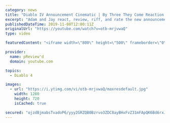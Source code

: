 ```yaml
---
category: news
title: "Diablo IV Announcement Cinematic | By Three They Come Reaction / Review / Rating"
excerpt: "Adam and Jay react, review, riff, and rate the new announcement cinematic everyone wanted to see last year at Blizzcon, Diablo IV 'By Three They Come'."
publishedDateTime: 2019-11-08T12:00:11Z
originalUrl: "https://youtube.com/watch?v=otb-mrjvwaQ"
type: video

featuredContent: "<iframe width=\"800\" height=\"500\" frameborder=\"0\" src=\"https://www.youtube.com/embed/otb-mrjvwaQ\" allow=\"accelerometer; autoplay; encrypted-media; gyroscope; picture-in-picture\" allowfullscreen></iframe>"

provider:
  name: pReview'd
  domain: youtube.com

topics:
  - Diablo 4

images:
  - url: "https://i.ytimg.com/vi/otb-mrjvwaQ/maxresdefault.jpg"
    width: 1280
    height: 720
    isCached: true

secured: "ojzdBjmabsTvadoP6/yyy2GRZQB0Bzrvo3ZDC8ayBHxFvZ31mFApQK6Bd6rxJnI1QurwD9Vz4o9N+yOT2/JxIoe3sCuaswyK1WZtMVrg8S+7qn+xWE1UD7PyZdKAnWF3fgCUS8qTearUsULIxn/99gGbo2batHZC0atfGLyFFTh6u7ZwntJlYzKAEFwxdPZxuOX+I1SK5k3CdxSpAvW7VEH8Y5al7fhtaC1P00EdjMrYHvD11ITiIin92hW4KweMVM5pczYCOfB4XZef0CnMf6Gb29cVou1aXF0uIJe7SLKZ6ZK0lQQsJmk7zR8dacNm/Nv1ZVbg6Ur0oF0FDI8Mpl4GkeemKVbZsKK/0m+DUXmQ01xf5GsBRs2cVJDfkF2QO/fz/DfQ3IUkFeV1QTvvTcees7LwDqkjqR/dXEe9uZjYNvnU1vyWsoKS1d7XLoYO;xtzt1Kncv9nTUstVrMRE3g=="
---
```


